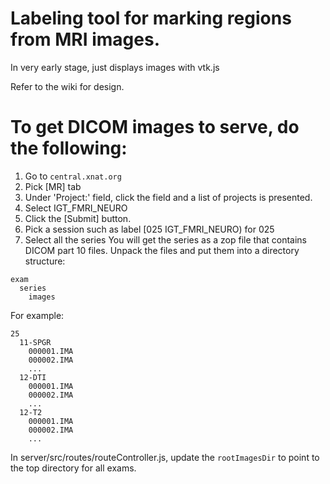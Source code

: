 # Labeling tool for marking regions from MRI images.
In very early stage, just displays images with vtk.js

Refer to the wiki for design.

# To get DICOM images to serve, do the following:
1) Go to `central.xnat.org`
2) Pick [MR] tab
3) Under 'Project:' field, click the field and a list of projects is presented.
4) Select IGT_FMRI_NEURO
5) Click the [Submit] button.
6) Pick a session such as label [025 IGT_FMRI_NEURO) for 025
7) Select all the series
You will get the series as a zop file that contains DICOM part 10 files.
Unpack the files and put them into a directory structure:
```
exam
  series
    images
```
For example:
```
25
  11-SPGR
    000001.IMA
    000002.IMA
    ...
  12-DTI
    000001.IMA
    000002.IMA
    ...
  12-T2
    000001.IMA
    000002.IMA
    ...
```

In server/src/routes/routeController.js, update the `rootImagesDir` to point to the top directory for all exams.
